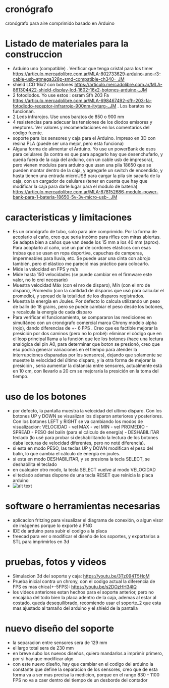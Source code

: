 # cronógrafo
cronógrafo para aire comprimido basado en Arduino

# Listado de materiales para la construccion
* Arduino uno (compatible) . Verificar que tenga cristal para los timer <link>https://articulo.mercadolibre.com.ar/MLA-802733629-arduino-uno-r3-cable-usb-atmega328p-smd-compatible-ch340-_JM</link>
* shield LCD 16x2 con botones <link>https://articulo.mercadolibre.com.ar/MLA-861304422-shield-display-lcd-1602-16x2-botones-arduino-_JM</link>
* 2 fotodiodos. Yo use estos : osram Sfh 203 Fa <link>https://articulo.mercadolibre.com.ar/MLA-698467492-sfh-203-fa-fotodiodo-receptor-infrarrojo-900nm-itytarg-_JM</link> . Los baratos no funcionan.
* 2 Leds infrarojos. Use unos baratos de 850 o 900 nm
* 4 resistencias para adecuar las tensiones de los diodos emisores y reeptores. Ver valores y recomendaciones en los comentarios del código fuente.
* soporte para los sensores y caja para el Arduino. Impreso en 3D con resina PLA (puede ser una mejor, pero esta funciona)
* Alguna forma de alimentar el Arduino. Yo use un powerBank de esos para celulares (la contra es que para apagarlo hay que desenchufarlo, y queda fuera de la caja del arduino, con un cable usb de impresora), pero vienen modulos para arduino que usan una pila 18650 que se pueden montar dentro de la caja, y agregarle un switch de encendido, y hasta tienen una entrada microUSB para cargar la pila sin sacarla de la caja, con un cargador de celulares (tener en cuenta que hay que modificar la caja para darle lugar para el modulo de batería) <link>https://articulo.mercadolibre.com.ar/MLA-878152686-modulo-power-bank-para-1-bateria-18650-5v-3v-micro-usb-_JM</link>

# caracteristicas y limitaciones
* Es un cronógrafo de tubo, solo para aire comprimido. Por la forma de acoplarlo al caño, creo que seria incómo para rifles con miras abiertas. Se adapta bien a caños que van desde los 15 mm a los 40 mm (aprox). Para acoplarlo al caño, usé un par de cordones elásticos con esas trabas que se usan en ropa deportiva, capuchas de camperas, impermeables para lluvia, etc. Se puede usar una cinta con abrojo también, pero el elástico me pareció mas práctico para colocarlo.
* Mide la velocidad en FPS y m/s
* Mide hasta 150 velocidades (se puede cambiar en el firmware este valor, no lo crei necesario)
* Muestra velocidad Máx (con el nro de disparo), Mín (con el nro de disparo), Promedio (con la cantidad de disparos que usó para calcular el promedio), y spread de la totalidad de los disparos registrados.
* Muestra la energía en Joules. Por defecto lo calcula utilizando un peso de balín de 18 grains, pero se puede cambiar el peso desde los botones, y recalcula la energía de cada disparo
* Para verificar el funcionamiento, se compararon las mediciones en simultáneo con un cronógrafo comercial marca Chrony modelo alpha (rojo), dando diferencias de +- 6 FPS . Creo que es factible mejorar la presición por dos caminos (pero no lo probé): eliminar el código que en el loop principal llama a la función que lee los botones (hace una lectura analógica del pin A0, para determinar que boton se presionó, creo que eso podría generar variaciones en el tiempo para atender la interrupciones disparadas por los sensores), dejando que solamente se muestre la velocidad del último disparo, y la otra forma de mejorar la presición , sería aumentar la distancia entre sensores, actualmente está en 10 cm, con llevarlo a 20 cm se mejoraría la presición en la toma del tiempo.

# uso de los botones
* por defecto, la pantalla muestra la velocidad del ultimo disparo. Con los botones UP y DOWN se visualizan los disparon anteriores y posteriores. Con los botones LEFT y RIGHT se va cambiando los modos de visualizacion: VELOCIDAD - vel MAX - vel MIN - vel PROMEDIO - SPREAD - PESO del balín (para el cálculo de energía) - DESHABILITAR teclado (lo usé para probar si deshabilitando la lectura de los botones daba lecturas de velocidad diferentes, pero no noté diferencia).
* si esta en modo PESO, las teclas UP y DOWN modifican el peso del balín, lo que cambia el cálculo de energía en joules.
* si esta en modo DESHABILITAR, y se presiona la tecla SELECT, se deshabilita el teclado
* en cualquier otro modo, la tecla SELECT vuelve al modo VELOCIDAD
* el teclado ademas dispone de una tecla RESET que reinicia la placa arduino
* ![alt text](https://github.com/gabrielnn77/cronografo/blob/main/AR0438-Shield-Display-LCD-16%C3%972-con-Teclado-1.jpg?raw=true)

# software o herramientas necesarias
* aplicacion fritzing para visualizar el diagrama de conexión, o algun visor de imágenes porque lo exporté a PNG
* IDE de arduino para subir el codigo a la placa
* freecad para ver o modificar el diseño de los soportes, y exportarlos a STL para imprimirlos en 3d

# pruebas, fotos y videos
* Simulacion 3d del soporte y caja: <link>https://youtu.be/3Tz094T5HoM</link>
* Prueba inicial contra un chrony, con el codigo actual la diferencia de FPS es mas chica(+-5FPS): <link>https://youtu.be/s2DOzHH34lQ</link>
* los videos anteriores estan hechos para el soporte anterior, pero no encajaba del todo bien la placa adentro de la caja, ademas al estar al costado, queda desequilibrado, recomiendo usar el soporte_2 que esta mas ajustado al tamaño del arduino y el shield de la pantalla

# nuevo diseño del soporte
* la separacion entre sensores sera de 129 mm
* el largo total sera de 230 mm
* en breve subo los nuevos diseños, quiero mandarlos a imprimir primero, por si hay que modificar algo
* con este nuevo diseño, hay que cambiar en el codigo del arduino la constante que define la separacion de los sensores, creo que de esta forma va a ser mas precisa la medicion, porque en el rango 830 - 1100 FPS no va a caer dentro del tiempo de un desborde del contador
